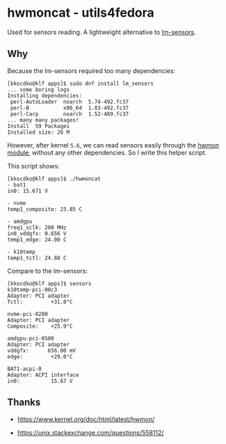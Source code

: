 # hwmoncat - utils4fedora

Used for sensors reading. A lightweight alternative to [lm-sensors](https://github.com/lm-sensors/lm-sensors).

## Why

Because the lm-sensors required too many dependencies:

```
[kkocdko@klf apps]$ sudo dnf install lm_sensors
... some boring logs
Installing dependencies:
 perl-AutoLoader  noarch  5.74-492.fc37
 perl-B           x86_64  1.83-492.fc37
 perl-Carp        noarch  1.52-489.fc37
... many many packages!
Install  59 Packages
Installed size: 26 M
```

However, after kernel `5.6`, we can read sensors easily through the [hwmon module](https://www.kernel.org/doc/html/latest/hwmon/), without any other dependencies. So I write this helper script.

This script shows:

```
[kkocdko@klf apps]$ ./hwmoncat
- bat1
in0: 15.671 V

- nvme
temp1_composite: 23.85 C

- amdgpu
freq1_sclk: 200 MHz
in0_vddgfx: 0.656 V
temp1_edge: 24.00 C

- k10temp
temp1_tctl: 24.88 C
```

Compare to the lm-sensors:

```
[kkocdko@klf apps]$ sensors
k10temp-pci-00c3
Adapter: PCI adapter
Tctl:         +31.0°C

nvme-pci-0200
Adapter: PCI adapter
Composite:    +25.9°C

amdgpu-pci-0500
Adapter: PCI adapter
vddgfx:      656.00 mV
edge:         +29.0°C

BAT1-acpi-0
Adapter: ACPI interface
in0:          15.67 V
```

## Thanks

- <https://www.kernel.org/doc/html/latest/hwmon/>

- <https://unix.stackexchange.com/questions/558112/>

<!--
ln -s ~/misc/code/utils4fedora/hwmoncat/hwmoncat ./hwmoncat
./hyperfine -r 20 --warmup 5 ./hwmoncat
-->
